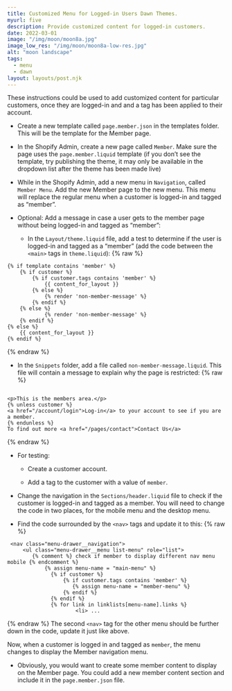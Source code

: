 ```yaml
---
title: Customized Menu for Logged-in Users Dawn Themes.
myurl: five
description: Provide customized content for logged-in customers.
date: 2022-03-01
image: "/img/moon/moon8a.jpg"
image_low_res: "/img/moon/moon8a-low-res.jpg"
alt: "moon landscape"
tags:
  - menu
  - dawn
layout: layouts/post.njk
---
```


These instructions could be used to add customized content for particular customers, once they are logged-in and and a tag has been applied to their account.

- Create a new template called `page.member.json` in the templates folder. This will be the template for the Member page.

- In the Shopify Admin, create a new page called `Member`. Make sure the page uses the `page.member.liquid` template (if you don’t see the template, try publishing the theme, it may only be available in the dropdown list after the theme has been made live)

- While in the Shopify Admin, add a new menu in `Navigation`, called `Member Menu`. Add the new Member page to the new menu. This menu will replace the regular menu when a customer is logged-in and tagged as “member”.

- Optional: Add a message in case a user gets to the member page without being logged-in and tagged as “member”:
  - In the `Layout/theme.liquid` file, add a test to determine if the user is logged-in and tagged as a “member” (add the code between the `<main>` tags in `theme.liquid`):
    {% raw %}

```
{% if template contains 'member' %}
    {% if customer %}
        {% if customer.tags contains 'member' %}
            {{ content_for_layout }}
        {% else %}
            {% render 'non-member-message' %}
        {% endif %}
    {% else %}
            {% render 'non-member-message' %}
    {% endif %}
{% else %}
    {{ content_for_layout }}
{% endif %}

```

{% endraw %}

- In the `Snippets` folder, add a file called `non-member-message.liquid`. This file will contain a message to explain why the page is restricted:
  {% raw %}

```

<p>This is the members area.</p>
{% unless customer %}
<a href="/account/login">Log-in</a> to your account to see if you are a member.
{% endunless %}
To find out more <a href="/pages/contact">Contact Us</a>

```

{% endraw %}

- For testing:

  - Create a customer account.

  - Add a tag to the customer with a value of `member`.

- Change the navigation in the `Sections/header.liquid` file to check if the customer is logged-in and tagged as a member. You will need to change the code in two places, for the mobile menu and the desktop menu.

- Find the code surrounded by the `<nav>` tags and update it to this:
  {% raw %}

```
 <nav class="menu-drawer__navigation">
     <ul class="menu-drawer__menu list-menu" role="list">
        {% comment %} check if member to display different nav menu mobile {% endcomment %}
            {% assign menu-name = "main-menu" %}
       		  {% if customer %}
            	  {% if customer.tags contains 'member' %}
            		 {% assign menu-name = "member-menu" %}
                  {% endif %}
         	  {% endif %}
              {% for link in linklists[menu-name].links %}
                      <li> ...

```

{% endraw %}
The second `<nav>` tag for the other menu should be further down in the code, update it just like above.

Now, when a customer is logged in and tagged as `member`, the menu changes to display the Member navigation menu.

- Obviously, you would want to create some member content to display on the Member page. You could add a new member content section and include it in the `page.member.json` file.
